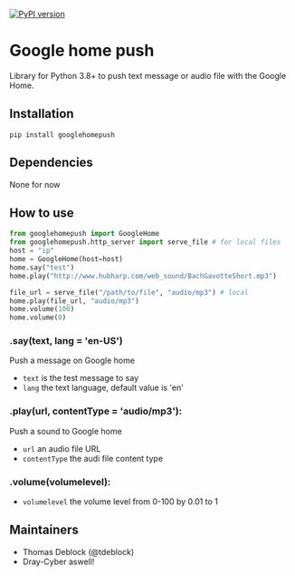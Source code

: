 [![PyPI version](https://badge.fury.io/py/googlehomepush.svg)](https://badge.fury.io/py/googlehomepush)

# Google home push

Library for Python 3.8+ to push text message or audio file with the Google Home.

## Installation

    pip install googlehomepush

## Dependencies

None for now

## How to use

``` python
from googlehomepush import GoogleHome
from googlehomepush.http_server import serve_file # for local files
host = "ip"
home = GoogleHome(host=host)
home.say("test")
home.play("http://www.hubharp.com/web_sound/BachGavotteShort.mp3")

file_url = serve_file("/path/to/file", "audio/mp3") # local
home.play(file_url, "audio/mp3")
home.volume(100)
home.volume(0)

```
### .say(text, lang = 'en-US')

Push a message on Google home

- `text` is the test message to say
- `lang` the text language, default value is 'en'

### .play(url, contentType = 'audio/mp3'):

Push a sound to Google home
- `url` an audio file URL
- `contentType` the audi file content type

### .volume(volumelevel):
- `volumelevel` the volume level from 0-100 by 0.01 to 1




## Maintainers

- Thomas Deblock (@tdeblock)
- Dray-Cyber aswell!
